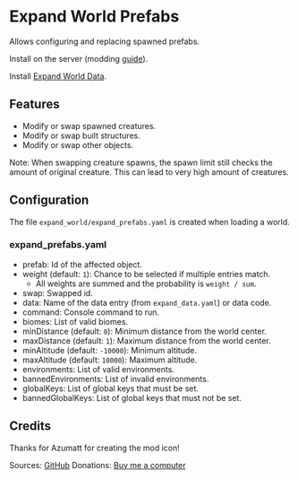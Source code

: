 # Expand World Prefabs

Allows configuring and replacing spawned prefabs.

Install on the server (modding [guide](https://youtu.be/L9ljm2eKLrk)).

Install [Expand World Data](https://valheim.thunderstore.io/package/JereKuusela/Expand_World_Data/).

## Features

- Modify or swap spawned creatures.
- Modify or swap built structures.
- Modify or swap other objects.

Note: When swapping creature spawns, the spawn limit still checks the amount of original creature. This can lead to very high amount of creatures.

## Configuration

The file `expand_world/expand_prefabs.yaml` is created when loading a world.

### expand_prefabs.yaml

- prefab: Id of the affected object.
- weight (default: `1`): Chance to be selected if multiple entries match.
  - All weights are summed and the probability is `weight / sum`.
- swap: Swapped id.
- data: Name of the data entry (from `expand_data.yaml`) or data code.
- command: Console command to run.
- biomes: List of valid biomes.
- minDistance (default: `0`): Minimum distance from the world center.
- maxDistance (default: `1`): Maximum distance from the world center.
- minAltitude (default: `-10000`): Minimum altitude.
- maxAltitude (default: `10000`): Maximum altitude.
- environments: List of valid environments.
- bannedEnvironments: List of invalid environments.
- globalKeys: List of global keys that must be set.
- bannedGlobalKeys: List of global keys that must not be set.

## Credits

Thanks for Azumatt for creating the mod icon!

Sources: [GitHub](https://github.com/JereKuusela/valheim-expand_world_prefabs)
Donations: [Buy me a computer](https://www.buymeacoffee.com/jerekuusela)

